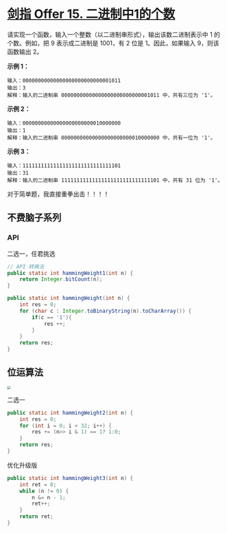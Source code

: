 # [剑指 Offer 15. 二进制中1的个数](https://leetcode-cn.com/problems/er-jin-zhi-zhong-1de-ge-shu-lcof/)

请实现一个函数，输入一个整数（以二进制串形式），输出该数二进制表示中 1 的个数。例如，把 9 表示成二进制是 1001，有 2 位是 1。因此，如果输入 9，则该函数输出 2。

 

**示例 1：**

```
输入：00000000000000000000000000001011
输出：3
解释：输入的二进制串 00000000000000000000000000001011 中，共有三位为 '1'。
```

**示例 2：**

```
输入：00000000000000000000000010000000
输出：1
解释：输入的二进制串 00000000000000000000000010000000 中，共有一位为 '1'。
```

**示例 3：**

```
输入：11111111111111111111111111111101
输出：31
解释：输入的二进制串 11111111111111111111111111111101 中，共有 31 位为 '1'。
```



对于简单题，我直接重拳出击！！！！



## 不费脑子系列

### API

二选一，任君挑选

```java
// API 转换法
public static int hammingWeight1(int n) {
    return Integer.bitCount(n);
}
```

```java
public static int hammingWeight(int n) {
    int res = 0;
    for (char c : Integer.toBinaryString(n).toCharArray()) {
        if(c == '1'){
            res ++;
        }
    }
    return res;
}
```



## 位运算法

<img src="http://image.tinx.top/20210623184521.png" style="zoom:50%;" />

二选一

```java
public static int hammingWeight2(int n) {
    int res = 0;
    for (int i = 0; i < 32; i++) {
        res += (n>> i & 1) == 1? 1:0;
    }
    return res;
}
```

优化升级版

```java
public static int hammingWeight3(int n) {
    int ret = 0;
    while (n != 0) {
        n &= n - 1;
        ret++;
    }
    return ret;
}
```







